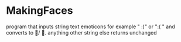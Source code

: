 # MakingFaces
program that inputs string text emoticons  for example " :)"  or ":( " and converts to 🙂/ 🙁. anything other string else returns unchanged  
